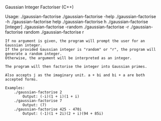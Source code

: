 Gaussian Integer Factoriser (C++)

Usage:
    ./gaussian-factorise
    ./gaussian-factorise -help
    ./gaussian-factorise -h
    ./gaussian-factorise help
    ./gaussian-factorise h
    ./gaussian-factorise [integer]
    ./gaussian-factorise -random
    ./gaussian-factorise -r
    ./gaussian-factorise random
    ./gaussian-factorise r

    If no argument is given, the program will prompt the user for an Gaussian integer.
    If the provided Gaussian integer is "random" or "r", the program will generate a random integer.
    Otherwise, the argument will be interpreted as an integer.

    The program will then factorise the integer into Gaussian primes.

    Also accepts j as the imaginary unit. a + bi and bi + a are both accepted forms.

    Examples:
        ./gaussian-factorise 2 
            Output: (-i)(1 + i)(1 + i)
        ./gaussian-factorise 7
            Output: (7)
        ./gaussian-factorise 425 - 470i
            Output: (-1)(1 + 2i)(2 + i)(94 + 85i)
